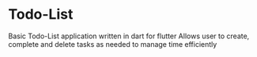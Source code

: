 # Todo-List

Basic Todo-List application written in dart for flutter
Allows user to create, complete and delete tasks as needed
to manage time efficiently
